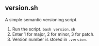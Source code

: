 ## version.sh
A simple semantic versioning script.

1. Run the script. `bash version.sh`
2. Enter 1 for major, 2 for minor, 3 for patch.
3. Version number is stored in `.version`.
